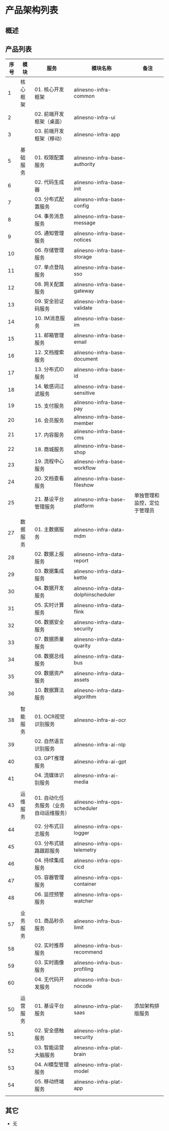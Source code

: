 # 产品架构列表

## 概述

## 产品列表

| 序号 | 模块     | 服务                           | 模块名称                   | 备注                           |
| ---- | -------- | ------------------------------ | -------------------------- | ------------------------------ |
| 1    | 核心框架 | 01. 核心开发框架               | alinesno-infra-common      |                                |
| 2    |          | 02. 前端开发框架（桌面）       | alinesno-infra-ui          |                                |
| 3    |          | 03. 前端开发框架（移动）       | alinesno-infra-app         |                                |
|      |          |                                |                            |                                |
| 5    | 基础服务 | 01. 权限配置服务               | alinesno-infra-base-authority |                                |
| 6    |          | 02. 代码生成器                 | alinesno-infra-base-init   |                                |
| 7    |          | 03. 分布式配置服务             | alinesno-infra-base-config |                                |
| 8    |          | 04. 事务消息服务               | alinesno-infra-base-message |                                |
| 9    |          | 05. 通知管理服务               | alinesno-infra-base-notices |                                |
| 10   |          | 06. 存储管理服务               | alinesno-infra-base-storage |                                |
| 11   |          | 07. 单点登陆服务               | alinesno-infra-base-sso     |                                |
| 12   |          | 08. 网关配置服务               | alinesno-infra-base-gateway |                                |
| 13   |          | 09. 安全验证码服务             | alinesno-infra-base-validate |                                |
| 14   |          | 10. IM消息服务                 | alinesno-infra-base-im      |                                |
| 15   |          | 11. 邮箱管理服务               | alinesno-infra-base-email   |                                |
| 16   |          | 12. 文档搜索服务               | alinesno-infra-base-document |                                |
| 17   |          | 13. 分布式ID服务               | alinesno-infra-base-id      |                                |
| 18   |          | 14. 敏感词过滤服务             | alinesno-infra-base-sensitive |                                |
| 19   |          | 15. 支付服务                   | alinesno-infra-base-pay     |                                |
| 20   |          | 16. 会员服务                   | alinesno-infra-base-member  |                                |
| 21   |          | 17. 内容服务                   | alinesno-infra-base-cms     |                                |
| 22   |          | 18. 商城服务                   | alinesno-infra-base-shop    |                                |
| 23   |          | 19. 流程中心服务               | alinesno-infra-base-workflow |                                |
| 24   |          | 20. 文档查看服务               | alinesno-infra-base-fileshow |                                |
| 25   |          | 21. 基设平台管理服务           | alinesno-infra-base-platform | 单独管理和监控，定位于管理员 |
|      |          |                                |                            |                                |
| 27   | 数据服务 | 01. 主数据服务                 | alinesno-infra-data-mdm     |                                |
| 28   |          | 02. 数据上报服务               | alinesno-infra-data-report  |                                |
| 29   |          | 03. 数据集成服务               | alinesno-infra-data-kettle  |                                |
| 30   |          | 04. 数据开发服务               | alinesno-infra-data-dolphinscheduler |                                |
| 31   |          | 05. 实时计算服务               | alinesno-infra-data-flink   |                                |
| 32   |          | 06. 数据安全服务               | alinesno-infra-data-security |                                |
| 33   |          | 07. 数据质量服务               | alinesno-infra-data-quarity |                                |
| 34   |          | 08. 数据总线服务               | alinesno-infra-data-bus     |                                |
| 35   |          | 09. 数据资产服务               | alinesno-infra-data-assets  |                                |
| 36   |          | 10. 数据算法服务               | alinesno-infra-data-algorithm |                                |
|      |          |                                |                            |                                |
| 38   | 智能服务 | 01. OCR视觉识别服务            | alinesno-infra-ai-ocr       |                                |
| 39   |          | 02. 自然语言识别服务           | alinesno-infra-ai-nlp       |                                |
| 40   |          | 03. GPT推理服务                | alinesno-infra-ai-gpt       |                                |
| 41   |          | 04. 流媒体识别服务             | alinesno-infra-ai-media     |                                |
|      |          |                                |                            |                                |
| 43   | 运维服务 | 01. 自动化任务服务（业务自动运维服务） | alinesno-infra-ops-scheduler |                                |
| 44   |          | 02. 分布式日志服务             | alinesno-infra-ops-logger |                                |
| 45   |          | 03. 分布式链路跟踪服务         | alinesno-infra-ops-telemetry |                                |
| 46   |          | 04. 持续集成服务               | alinesno-infra-ops-cicd |                                |
| 47   |          | 05. 容器管理服务               | alinesno-infra-ops-container |                                |
| 48   |          | 06. 监控预警服务               | alinesno-infra-ops-watcher |                                |
|      |          |                                |                            |                                |
| 57   | 业务服务 | 01. 商品秒杀服务               | alinesno-infra-bus-limit   |                                |
| 58   |          | 02. 实时推荐服务               | alinesno-infra-bus-recommend |                                |
| 59   |          | 03. 实时画像服务               | alinesno-infra-bus-profiling |                                |
| 60   |          | 04. 无代码开发服务             | alinesno-infra-bus-nocode  |                                |
|      |          |                                |                            |                                |
| 50   | 运营服务 | 01. 基设平台服务               | alinesno-infra-plat-saas | 添加架构排版服务               |
| 51   |          | 02. 安全感触服务               | alinesno-infra-plat-security |                                |
| 52   |          | 03. 智能运营大脑服务           | alinesno-infra-plat-brain |                                |
| 53   |          | 04. AI模型管理服务             | alinesno-infra-plat-model |                                |
| 54   |          | 05. 移动终端服务               | alinesno-infra-plat-app |                                |
|      |          |                                |                            |                                |

## 其它

- 无
